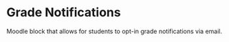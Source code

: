 # Grade Notifications

Moodle block that allows for students to opt-in grade notifications via email.
